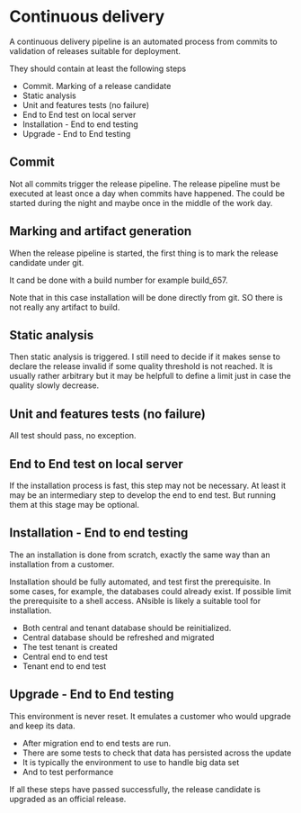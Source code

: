 # Continuous delivery

A continuous delivery pipeline is an automated process from commits to validation of releases suitable for deployment.

They should contain at least the following steps

* Commit. Marking of a release candidate
* Static analysis
* Unit and features tests (no failure)
* End to End test on local server
* Installation - End to end testing
* Upgrade - End to End testing

## Commit

Not all commits trigger the release pipeline. The release pipeline must be executed at least once a day when commits have happened. The could be started during the night and maybe once in the middle of the work day.

## Marking and artifact generation

When the release pipeline is started, the first thing is to mark the release candidate under git.

It cand be done with a build number for example build_657.

Note that in this case installation will be done directly from git. SO there is not really any artifact to build. 

## Static analysis

Then static analysis is triggered. I still need to decide if it makes sense to declare the release invalid if some quality threshold is not reached. It is usually rather arbitrary but it may be helpfull to define a limit just in case the quality slowly decrease.

## Unit and features tests (no failure)

All test should pass, no exception.

## End to End test on local server

If the installation process is fast, this step may not be necessary. At least it may be an intermediary step to develop the end to end test. But running them at this stage may be optional.

## Installation - End to end testing

The an installation is done from scratch, exactly the same way than an installation from a customer.

Installation should be fully automated, and test first the prerequisite. In some cases, for example, the databases could already exist. If possible limit the prerequisite to a shell access. ANsible is likely a suitable tool for installation.

* Both central and tenant database should be reinitialized.
* Central database should be refreshed and migrated
* The test tenant is created
* Central end to end test
* Tenant end to end test

## Upgrade - End to End testing

This environment is never reset. It emulates a customer who would upgrade and keep its data.

* After migration end to end tests are run.
* There are some tests to check that data has persisted across the update
* It is typically the environment to use to handle big data set
* And to test performance

If all these steps have passed successfully, the release candidate is upgraded as an official release.